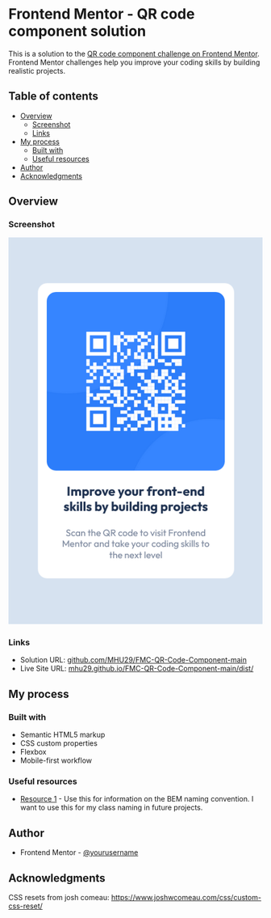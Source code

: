 # Frontend Mentor - QR code component solution

This is a solution to the [QR code component challenge on Frontend Mentor](https://www.frontendmentor.io/challenges/qr-code-component-iux_sIO_H). Frontend Mentor challenges help you improve your coding skills by building realistic projects. 

## Table of contents

- [Overview](#overview)
  - [Screenshot](#screenshot)
  - [Links](#links)
- [My process](#my-process)
  - [Built with](#built-with)
  - [Useful resources](#useful-resources)
- [Author](#author)
- [Acknowledgments](#acknowledgments)

## Overview

### Screenshot

![](/Screenshot%20Frontend%20Mentor%20QR%20code%20component.png)

### Links

- Solution URL: [github.com/MHU29/FMC-QR-Code-Component-main](https://github.com/MHU29/FMC-QR-Code-Component-main)
- Live Site URL: [mhu29.github.io/FMC-QR-Code-Component-main/dist/](https://mhu29.github.io/FMC-QR-Code-Component-main/dist/)

## My process

### Built with

- Semantic HTML5 markup
- CSS custom properties
- Flexbox
- Mobile-first workflow

### Useful resources

- [Resource 1](https://en.bem.info/methodology/naming-convention/) - Use this for information on the BEM naming convention. I want to use this for my class naming in future projects.

## Author

- Frontend Mentor - [@yourusername](https://www.frontendmentor.io/profile/yourusername)

## Acknowledgments
CSS resets from josh comeau: https://www.joshwcomeau.com/css/custom-css-reset/
